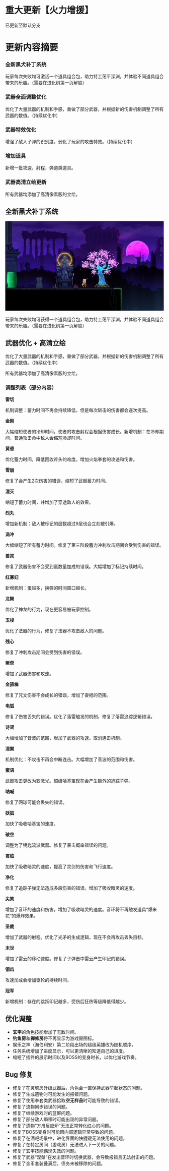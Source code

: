 # 重大更新【火力增援】

已更新至默认分支

# 更新内容摘要

### **全新黑犬补丁系统**

玩家每次失败均可激活一个道具组合包，助力特工荡平深渊，并体验不同道具组合带来的乐趣。（需要在进化树第一页解锁）

### **武器全面调整优化**

优化了大量武器的机制和手感，重做了部分武器，并根据新的伤害机制调整了所有武器的数值。（持续优化中）

### **武器特效优化**

增强了敌人子弹的识别度，弱化了玩家的攻击特效。（持续优化中）

### **增加道具**

新增一批攻速，射程，弹道类道具。

### **武器高清立绘更新**

所有武器均添加了高清像素版的立绘。

## **全新黑犬补丁系统**

![image](https://raw.githubusercontent.com/VeewoGames/NA2Announcements/master/announcements/EA_8.18/20250819_195049_7310672097095648124.png)

玩家每次失败均可获得一个道具组合包，助力特工荡平深渊，并体验不同道具组合带来的乐趣。（需要在进化树第一页解锁）

## **武器优化 + 高清立绘**

优化了大量武器的机制和手感，重做了部分武器，并根据新的伤害机制调整了所有武器的数值。（持续优化中）

所有武器均添加了高清像素版的立绘。

### 调整列表（部分内容）

**雷切**

机制调整：蓄力时间不再会持续降低，但是每次斩击的伤害都会逐次提高。

**金刚**

大幅缩短使者的冷却时间。使者的攻击射程会根据伤害成长。新增机制：在冷却期间，普通攻击命中敌人会缩短冷却时间。

**黄昏**

优化蓄力时间，降低回收斧头的难度。增加火焰拳套的攻速和伤害。

**雪崩**

修复了会产生2次伤害的错误，缩短了武器蓄力时间。

**湮灭**

缩短了蓄力时间，并增加了穿透敌人的效果。

**烈丸**

增加新机制：敌人被标记的层数超过9层也会立刻被引爆。

**涡冲**

大幅缩短了所有蓄力时间。修复了第三阶段蓄力冲刺攻击期间会受到伤害的错误。

**兽灵**

修复了武器伤害不会受到蛋数量加成的错误。大幅增加了标记持续时间。

**红寡妇**

新增机制：蛋越多，换弹的时间窗口越长。

**龙舞**

优化了神龙的行为，现在更容易被玩家控制。

**玉梭**

优化了法器的行为，修复了法器不攻击敌人的问题。

**残心**

修复了冲刺攻击期间会受到伤害的错误。

**紫荧**

增加了武器伤害和攻速。

**金箍棒**

修复了咒文伤害不会成长的错误。增加了耍棍的范围。

**电弧**

修复了伤害丢失的错误。优化了落雷触发的机制，修复了落雷追踪逻辑错误。

**诗谣**

大幅增加了音波的范围，增加了武器的攻速。取消连击机制。

**涅槃**

机制优化：不攻击不再会中断连击。大幅增加了音波的范围和伤害。

**蜜语**

武器攻击更改为软激光。超级哈基宝现在会产生额外的追踪子弹。

**呐喊**

修复了网球可能会丢失的错误。

**妖狐**

加快了吸收哈基宝的速度。

**破空**

调整为了钥匙流派武器。修复了暴击概率错误的问题。

**君临**

加快了吸收暗灵的速度，提高了灵剑的伤害和飞行速度。

**净化**

修复了追踪子弹无法造成多段伤害的错误。增加了吸收暗灵的速度。

**尖笑**

增加了音环的速度和伤害，增加了吸收暗灵的速度。音环将不再触发道具“爆米花”的爆炸效果。

**圣裁**

增加了武器的射程。优化了光矛的生成逻辑，现在不会再攻击丢失目标。

**末世**

增加了雷云的移动速度。修复了子弹击中雷云产生印记的错误。

**钢齿**

攻速加成会增加锯轮的持续时间。

**冠军**

新增机制：存在的跳跃印记越多，受伤后狂热等级降低得越少。

## **优化调整**

* **玄宇**的角色技能增加了无敌时间。
* **钓鱼房**和**禅修房**将不再显示为游戏房图标。
* 娱乐之神（海伯利安）第二阶段出场的超级英雄改为随机顺序。
* 任务系统增加了进度显示，可以更清晰的知道自己的进度。
* 缩短了插件的展示时间以及BOSS的变身时长，以优化游戏节奏。
## **Bug 修复**

* 修复了在灵魂房升级武器后，角色会一直保持武器举起状态的问题。
* 修复了生成遗物时可能发生的报错问题。
* 修复了使用拳套类武器拾取**空无样品**时可能导致的错误。
* 修复了遗物同步错误的问题。
* 修复了继续游戏时的蓝屏问题。
* 修复了部分敌人瞬移时可能出现的异常问题。
* 修复了遗物“方舟反应炉”无法正常转化红心的问题。
* 修复了BOSS变身时可能因内部逻辑异常导致的问题。
* 修复了在酒吧场景中，进化界面的快捷键无法使用的问题。
* 修复了在特定房间（游戏房）无法进入下一关的问题。
* 修复了玄宇技能偶现失效的问题。
* 修复了武器“涅槃”在发出音环时切换武器，会导致报错且无法射击的问题。
* 修复了金币套装叠满后，债务未被移除的问题。
